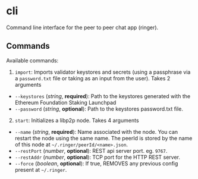 # cli

Command line interface for the peer to peer chat app (ringer). 

## Commands

Available commands:
 
1. `import`: Imports validator keystores and secrets (using a passphrase via a `password.txt` file or taking as an input from the user). Takes 2 arguments
  + `--keystores` (*string*, **required**): Path to the keystores generated with the Ethereum Foundation Staking Launchpad
  + `--password` (*string*, **optional**): Path to the keystores password.txt file.

2. `start`: Initializes a libp2p node. Takes 4 arguments
  + `--name` (*string*, **required**): Name associated with the node. You can restart the node using the same name. The peerId is stored by the name of this node at `~/.ringer/peerId/<name>.json`.
  + `--restPort` (*number*, **optional**): REST api server port. eg. `9767`.
  + `--restAddr` (*number*, **optional**): TCP port for the HTTP REST server.
  + `--force` (*boolean*, **optional**): If true, REMOVES any previous config present at `~/.ringer`.
